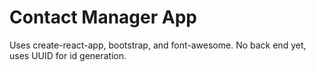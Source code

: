#  Contact Manager App

Uses create-react-app, bootstrap, and font-awesome.  No back end yet, uses UUID for id generation.  